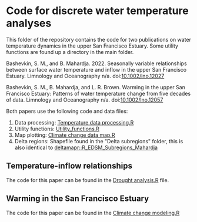 # Code for discrete water temperature analyses

This folder of the repository contains the code for two publications on water temperature dynamics in the upper San Francisco Estuary. Some utility functions are found up a directory in the main folder. 

Bashevkin, S. M., and B. Mahardja. 2022. Seasonally variable relationships between surface water temperature and inflow in the upper San Francisco Estuary. Limnology and Oceanography n/a. doi:[10.1002/lno.12027](https://doi.org/10.1002/lno.12027)

Bashevkin, S. M., B. Mahardja, and L. R. Brown. Warming in the upper San Francisco Estuary: Patterns of water temperature change from five decades of data. Limnology and Oceanography n/a. doi:[10.1002/lno.12057](https://doi.org/10.1002/lno.12057)

Both papers use the following code and data files:
1. Data processing: [Temperature data processing.R](<Temperature analysis/Temperature data processing.R>)
2. Utility functions: [Utility_functions.R](Utility_functions.R)
3. Map plotting: [Climate change data map.R](<Temperature analysis/Climate change data map.R>)
4. Delta regions: Shapefile found in the "Delta subregions" folder, this is also identical to [deltamapr::R_EDSM_Subregions_Mahardja](https://github.com/InteragencyEcologicalProgram/deltamapr)

## Temperature-inflow relationships

The code for this paper can be found in the [Drought analysis.R](<Temperature analysis/Drought analysis.R>) file.

## Warming in the San Francisco Estuary

The code for this paper can be found in the [Climate change modeling.R](<Temperature analysis/Climate change modeling.R>)
